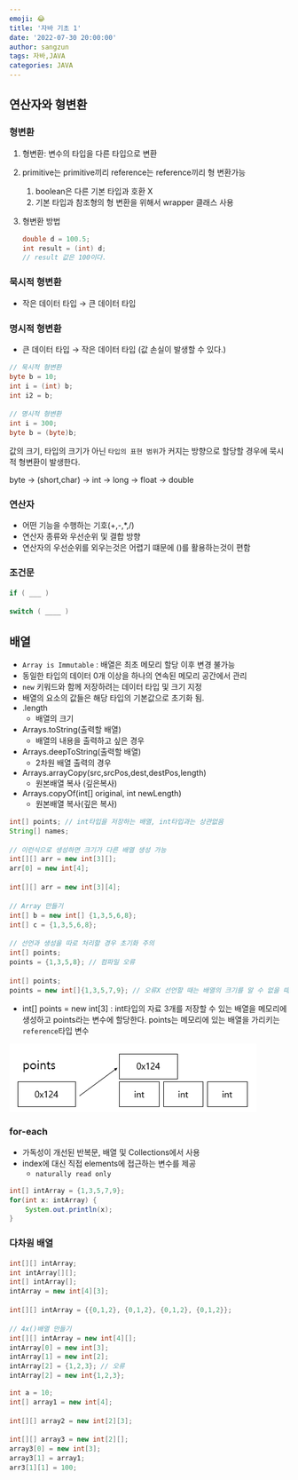 ```yaml
---
emoji: 😂
title: '자바 기초 1'
date: '2022-07-30 20:00:00'
author: sangzun
tags: 자바,JAVA
categories: JAVA
---
```


## 연산자와 형변환

### 형변환

1. 형변환: 변수의 타입을 다른 타입으로 변환
2. primitive는 primitive끼리 reference는 reference끼리 형 변환가능

   1. boolean은 다른 기본 타입과 호환 X
   2. 기본 타입과 참조형의 형 변환을 위해서 wrapper 클래스 사용

3. 형변환 방법

   ```java
   double d = 100.5;
   int result = (int) d;
   // result 값은 100이다.
   ```

### 묵시적 형변환

- 작은 데이터 타입 → 큰 데이터 타입

### 명시적 형변환

- 큰 데이터 타입 → 작은 데이터 타입 (값 손실이 발생할 수 있다.)

```java
// 묵시적 형변환
byte b = 10;
int i = (int) b;
int i2 = b;

// 명시적 형변환
int i = 300;
byte b = (byte)b;
```

값의 크기, 타입의 크기가 아닌 `타입의 표현 범위`가 커지는 방향으로 할당할 경우에 묵시적 형변환이 발생한다.

byte → (short,char) → int → long → float → double

### 연산자

- 어떤 기능을 수행하는 기호(+,-,\*,/)
- 연산자 종류와 우선순위 및 결합 방향
- 연산자의 우선순위를 외우는것은 어렵기 떄문에 ()를 활용하는것이 편함

### 조건문

```java
if ( ___ )

switch ( ____ )
```

## 배열

- `Array is Immutable` : 배열은 최초 메모리 할당 이후 변경 불가능
- 동일한 타입의 데이터 0개 이상을 하나의 연속된 메모리 공간에서 관리
- `new` 키워드와 함께 저장하려는 데이터 타입 및 크기 지정
- 배열의 요소의 값들은 해당 타입의 기본값으로 초기화 됨.
- .length
  - 배열의 크기
- Arrays.toString(출력할 배열)
  - 배열의 내용을 출력하고 싶은 경우
- Arrays.deepToString(출력할 배열)
  - 2차원 배열 출력의 경우
- Arrays.arrayCopy(src,srcPos,dest,destPos,length)
  - 원본배열 복사 (깊은복사)
- Arrays.copyOf(int[] original, int newLength)
  - 원본배열 복사(깊은 복사)

```java
int[] points; // int타입을 저장하는 배열, int타입과는 상관없음
String[] names;

// 이런식으로 생성하면 크기가 다른 배열 생성 가능
int[][] arr = new int[3][];
arr[0] = new int[4];

int[][] arr = new int[3][4];

// Array 만들기
int[] b = new int[] {1,3,5,6,8};
int[] c = {1,3,5,6,8};

// 선언과 생성을 따로 처리할 경우 초기화 주의
int[] points;
points = {1,3,5,8}; // 컴파일 오류

int[] points;
points = new int[]{1,3,5,7,9}; // 오류X 선언할 때는 배열의 크기를 알 수 없을 때
```

- int[] points = new int[3] : int타입의 자료 3개를 저장할 수 있는 배열을 메모리에 생성하고 points라는 변수에 할당한다. points는 메모리에 있는 배열을 가리키는 `reference`타입 변수

![Java](/javaprimary1.png)

### for-each

- 가독성이 개선된 반복문, 배열 및 Collections에서 사용
- index에 대신 직접 elements에 접근하는 변수를 제공
  - `naturally read only`

```java
int[] intArray = {1,3,5,7,9};
for(int x: intArray) {
	System.out.println(x);
}
```

### 다차원 배열

```java
int[][] intArray;
int intArray[][];
int[] intArray[];
intArray = new int[4][3];

int[][] intArray = {{0,1,2}, {0,1,2}, {0,1,2}, {0,1,2}};

// 4x()배열 만들기
int[][] intArray = new int[4][];
intArray[0] = new int[3];
intArray[1] = new int[2];
intArray[2] = {1,2,3}; // 오류
intArray[2] = new int{1,2,3};
```

```java
int a = 10;
int[] array1 = new int[4];

int[][] array2 = new int[2][3];

int[][] array3 = new int[2][];
array3[0] = new int[3];
array3[1] = array1;
arr3[1][1] = 100;
```
